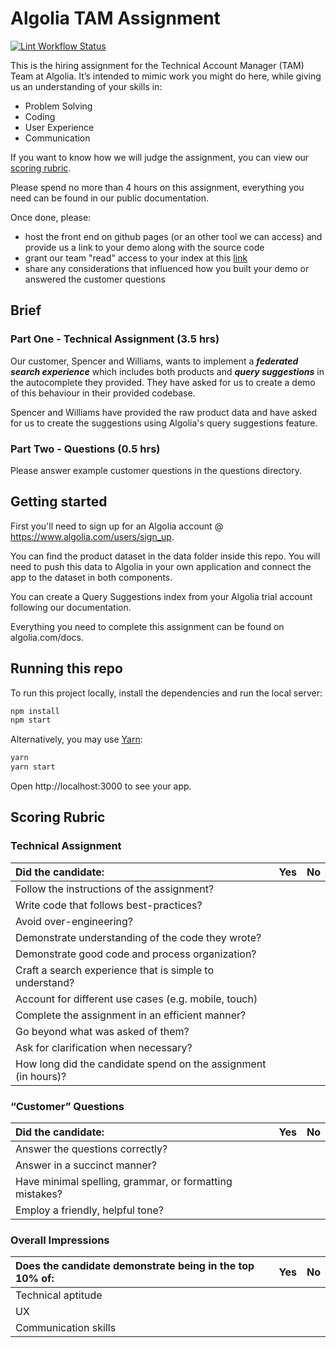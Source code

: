 # Algolia TAM Assignment

[![Lint Workflow Status](https://github.com/gabrielecanepa/algolia-tam-assignment/workflows/Lint/badge.svg)](https://github.com/gabrielecanepa/algolia-tam-assignment/actions/workflows/lint.yml)

This is the hiring assignment for the Technical Account Manager (TAM) Team at Algolia. It’s intended to mimic work you might do here, while giving us an understanding of your skills in:

* Problem Solving  
* Coding  
* User Experience  
* Communication  

If you want to know how we will judge the assignment, you can view our [scoring rubric](https://github.com/algolia/algolia-tam-assignment#scoring-rubric).  

Please spend no more than 4 hours on this assignment, everything you need can be found in our public documentation.  

Once done, please:
- host the front end on github pages (or an other tool we can access) and provide us a link to your demo along with the source code 
- grant our team "read" access to your index at this [link](https://www.algolia.com/account/support)
- share any considerations that influenced how you built your demo or answered the customer questions  

## Brief

### Part One - Technical Assignment (3.5 hrs)

Our customer, Spencer and Williams, wants to implement a **_federated search experience_** which includes both products and **_query suggestions_** in the autocomplete they provided. They have asked for us to create a demo of this behaviour in their provided codebase.  
  
Spencer and Williams have provided the raw product data and have asked for us to create the suggestions using Algolia's query suggestions feature.  
  
### Part Two - Questions (0.5 hrs)

Please answer example customer questions in the questions directory.  
  
## Getting started

First you'll need to sign up for an Algolia account @ https://www.algolia.com/users/sign_up.  
  
You can find the product dataset in the data folder inside this repo. You will need to push this data to Algolia in your own application and connect the app to the dataset in both components.  
  
You can create a Query Suggestions index from your Algolia trial account following our documentation.  

Everything you need to complete this assignment can be found on algolia.com/docs.  
  
## Running this repo
  
To run this project locally, install the dependencies and run the local server:  
  
```sh
npm install
npm start
```
  
Alternatively, you may use [Yarn](https://http://yarnpkg.com/):  
  
```sh
yarn
yarn start
```
  
Open http://localhost:3000 to see your app.  
  
## Scoring Rubric
  
### Technical Assignment
  
| Did the candidate:                                             | Yes  | No   |
| :------------------------------------------------------------- | :--- | :--- |
| Follow the instructions of the assignment?                     |      |      |
| Write code that follows best-practices?                        |      |      |
| Avoid over-engineering?                                        |      |      |
| Demonstrate understanding of the code they wrote?              |      |      |
| Demonstrate good code and process organization?                |      |      |
| Craft a search experience that is simple to understand?        |      |      |
| Account for different use cases (e.g. mobile, touch)           |      |      |
| Complete the assignment in an efficient manner?                |      |      |
| Go beyond what was asked of them?                              |      |      |  |
| Ask for clarification when necessary?                          |      |      |
| How long did the candidate spend on the assignment (in hours)? |      |      |

### “Customer” Questions

| Did the candidate:                                      | Yes  | No   |
| :------------------------------------------------------ | :--- | :--- |
| Answer the questions correctly?                         |      |      |
| Answer in a succinct manner?                            |      |      |
| Have minimal spelling, grammar, or formatting mistakes? |      |      |
| Employ a friendly, helpful tone?                        |      |      |  |

### Overall Impressions

| Does the candidate demonstrate being in the top 10% of: | Yes  | No   |
| :------------------------------------------------------ | :--- | :--- |
| Technical aptitude                                      |      |      |
| UX                                                      |      |      |
| Communication skills                                    |      |      |  |
